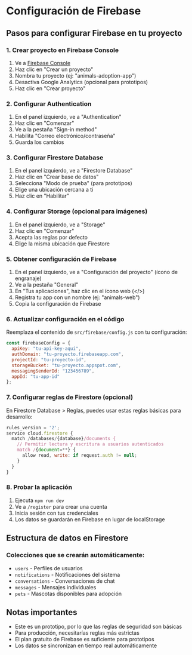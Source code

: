 # Configuración de Firebase

## Pasos para configurar Firebase en tu proyecto

### 1. Crear proyecto en Firebase Console

1. Ve a [Firebase Console](https://console.firebase.google.com/)
2. Haz clic en "Crear un proyecto"
3. Nombra tu proyecto (ej: "animals-adoption-app")
4. Desactiva Google Analytics (opcional para prototipos)
5. Haz clic en "Crear proyecto"

### 2. Configurar Authentication

1. En el panel izquierdo, ve a "Authentication"
2. Haz clic en "Comenzar"
3. Ve a la pestaña "Sign-in method"
4. Habilita "Correo electrónico/contraseña"
5. Guarda los cambios

### 3. Configurar Firestore Database

1. En el panel izquierdo, ve a "Firestore Database"
2. Haz clic en "Crear base de datos"
3. Selecciona "Modo de prueba" (para prototipos)
4. Elige una ubicación cercana a ti
5. Haz clic en "Habilitar"

### 4. Configurar Storage (opcional para imágenes)

1. En el panel izquierdo, ve a "Storage"
2. Haz clic en "Comenzar"
3. Acepta las reglas por defecto
4. Elige la misma ubicación que Firestore

### 5. Obtener configuración de Firebase

1. En el panel izquierdo, ve a "Configuración del proyecto" (ícono de engranaje)
2. Ve a la pestaña "General"
3. En "Tus aplicaciones", haz clic en el ícono web (</>)
4. Registra tu app con un nombre (ej: "animals-web")
5. Copia la configuración de Firebase

### 6. Actualizar configuración en el código

Reemplaza el contenido de `src/firebase/config.js` con tu configuración:

```javascript
const firebaseConfig = {
  apiKey: "tu-api-key-aqui",
  authDomain: "tu-proyecto.firebaseapp.com",
  projectId: "tu-proyecto-id",
  storageBucket: "tu-proyecto.appspot.com",
  messagingSenderId: "123456789",
  appId: "tu-app-id"
};
```

### 7. Configurar reglas de Firestore (opcional)

En Firestore Database > Reglas, puedes usar estas reglas básicas para desarrollo:

```javascript
rules_version = '2';
service cloud.firestore {
  match /databases/{database}/documents {
    // Permitir lectura y escritura a usuarios autenticados
    match /{document=**} {
      allow read, write: if request.auth != null;
    }
  }
}
```

### 8. Probar la aplicación

1. Ejecuta `npm run dev`
2. Ve a `/register` para crear una cuenta
3. Inicia sesión con tus credenciales
4. Los datos se guardarán en Firebase en lugar de localStorage

## Estructura de datos en Firestore

### Colecciones que se crearán automáticamente:

- `users` - Perfiles de usuarios
- `notifications` - Notificaciones del sistema
- `conversations` - Conversaciones de chat
- `messages` - Mensajes individuales
- `pets` - Mascotas disponibles para adopción

## Notas importantes

- Este es un prototipo, por lo que las reglas de seguridad son básicas
- Para producción, necesitarías reglas más estrictas
- El plan gratuito de Firebase es suficiente para prototipos
- Los datos se sincronizan en tiempo real automáticamente
